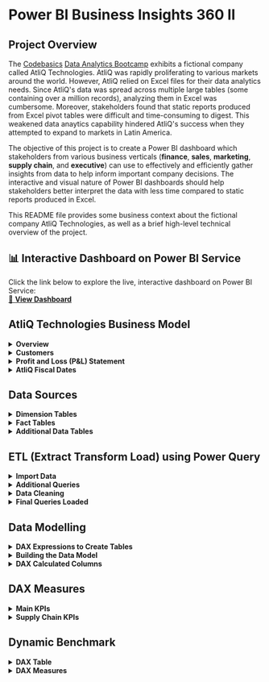 # Power BI Business Insights 360 II

## Project Overview
The [Codebasics](https://codebasics.io/) [Data Analytics Bootcamp](https://codebasics.io/bootcamps/data-analytics-bootcamp-with-practical-job-assistance) exhibits a fictional company called AtliQ Technologies. AtliQ was rapidly proliferating to various markets around the world. However, AtliQ relied on Excel files for their data analytics needs. Since AtliQ's data was spread across multiple large tables (some containing over a million records), analyzing them in Excel was cumbersome. Moreover, stakeholders found that static reports produced from Excel pivot tables were difficult and time-consuming to digest. This weakened data anaytics capability hindered AtliQ's success when they attempted to expand to markets in Latin America.

The objective of this project is to create a Power BI dashboard which stakeholders from various business verticals (**finance**, **sales**, **marketing**, **supply chain**, and **executive**) can use to effectively and efficiently gather insights from data to help inform important company decisions. The interactive and visual nature of Power BI dashboards should help stakeholders better interpret the data with less time compared to static reports produced in Excel.

This README file provides some business context about the fictional company AtliQ Technologies, as well as a brief high-level technical overview of the project.


## 📊 Interactive Dashboard on Power BI Service
Click the link below to explore the live, interactive dashboard on Power BI Service:<br>
[🔗 **View Dashboard**](https://app.powerbi.com/view?r=eyJrIjoiN2JkNjFkYWEtZGJjNi00MTAwLTg4NjEtOTAyMjFjZmM4ZGZlIiwidCI6ImM2ZTU0OWIzLTVmNDUtNDAzMi1hYWU5LWQ0MjQ0ZGM1YjJjNCJ9&pageName=c560809d0bd55033207c)
<br>



## AtliQ Technologies Business Model

<details>
  <summary><b>Overview</b></summary>

AtliQ manufactures computer hardware **products** (e.g., mouse, keyboard, printer, monitor) and then sells them to various **customers** which are stores such as Amazon and Best Buy. Hence, AtliQ's customers are in the form of <ins>store businesses</ins> (e.g., Amazon, Best Buy) and should not be confused with customers in the form of people (i.e., the people purchasing products from Amazon or Best Buy).

<br>
</details>

<details>
  <summary><b>Customers</b></summary>

AtliQ's customers are categorized into two different **platforms**:
1. Brick & Motar
   * stores that have physical location(s)
2. E-Commerce
   * stores which only sell products online
<br>

AtliQ's customers are categorized into three different **channels**:
1. Retailer
   * Stores not owned by AtliQ (e.g. Amazon, Best Buy)
3. Direct
   * Stores owned by AtliQ. These are AltiQ Exclusive and AtliQ E-Store.
5. Distributor
   * Some markets have laws/regulations which only allow AtliQ to sell products to a distributor type customer within that market. AtliQ sells products to the distributor; the distributor then sells the products to various stores within that market.

<br>
</details>

<details>
  <summary><b>Profit and Loss (P&L) Statement</b></summary>

This simplified P&L statement should give a better understanding of AtliQ's business model. In this example, the P&L values are derived from one sale transaction of one product being sold to one customer.
| P&L Line Item | Description | P&L Value Formula | P&L Value Calculation | Final P&L Value |
| :- | :- | :- | :- | -: |
| Gross Price |  The base price of a product | not applicable | `not applicable` | `$50.00` |
| Pre-Invoice Deduction | For every fiscal year, the sales team determines a<br>pre-invoice deduction percentage for each<br><ins>specific customer</ins>. The pre-invoice deduction<br>percentage is based on AtliQ's relationship and<br>experience with the customer. The pre-invoice<br>deduction is applied to the gross price of the<br>product before it is billed to the customer. In this<br>example, the customer receives a pre-invoice<br>deduction of 10% of gross price. | (Gross Price $) *<br> (Pre&nbsp;Invoice&nbsp;Deduction&nbsp;%) | `$50.00` *<br>`0.10` | `$5.00` |
| Net Invoice Sales | The amount of money that is billed to the<br>customer to obtain the product, after<br>pre-invoice deductions are subtracted<br>from gross price. | (Gross Price $) -<br>(Pre&nbsp;Invoice Deduction $) | `$50.00` -<br>`$5.00` | `$45.00` |
| Post-Invoice Deudctions | For&nbsp;each&nbsp;calendar&nbsp;month,&nbsp;the&nbsp;sales&nbsp;team<br>determines&nbsp;a&nbsp;post-invoice&nbsp;deduction&nbsp;percentage<br>based&nbsp;on&nbsp;a&nbsp;<ins>specific&nbsp;customer&nbsp;and&nbsp;product</ins>.&nbsp;For<br>example,&nbsp;if&nbsp;AtliQ&nbsp;sells&nbsp;a&nbsp;product&nbsp;to&nbsp;a&nbsp;customer<br>and&nbsp;that&nbsp;customer&nbsp;agrees&nbsp;to&nbsp;display&nbsp;the&nbsp;product&nbsp;at<br>a&nbsp;prime&nbsp;location&nbsp;within&nbsp;the&nbsp;store&nbsp;during&nbsp;a<br>specific&nbsp;calendar&nbsp;month,&nbsp;AtliQ&nbsp;may&nbsp;pay&nbsp;that<br>customer&nbsp;a&nbsp;post-invoice&nbsp;deduction.&nbsp;AtliQ&nbsp;pays&nbsp;a<br>post-invoice&nbsp;deduction&nbsp;amount&nbsp;as&nbsp;a&nbsp;rebate&nbsp;to&nbsp;the<br>customer&nbsp;after&nbsp;net&nbsp;invoice&nbsp;sales.&nbsp;In&nbsp;this&nbsp;example,<br>the&nbsp;customer&nbsp;receives&nbsp;a&nbsp;post-invoice&nbsp;deduction&nbsp;of<br>20%&nbsp;of&nbsp;net&nbsp;invoice&nbsp;sales. | (Net Invoice Sales $) *<br>(Post-Invoice Deduction %) | `$45.00` *<br>`0.20` | `$9.00` |
| Net Sales | Revenue | (Net Invoice Sales $) -<br>(Post-Invoice Deudctions $) | `$45.00` -<br>`$9.00` | `$36.00` |
| Cost of Goods Sold (COGS) | Expenses AtliQ incurs such as manufacturing<br>products, shipping products, and storing products<br>in warehouses. | (Manufacturing Cost $) +<br>(Freight Cost $) +<br>(Other COGS $) | `$9.00` +<br>`$4.00` +<br>`$3.00` | `$16.00` |
| Gross Margin | AtliQ's Profit after deducing COGS from Net Sales. | (Net Sales $) -<br>(COGS $) | `$36.00` -<br>`$16.00` | `$20.00` |
| Operational Expenses | Expenses AtliQ incurs from activities such as<br>advertising and promotions of products<br>performed by the marketing team. | (Ads & Promotions $) +<br>(Other&nbsp;Operational&nbsp;Expense&nbsp;$) | `$10.00` +<br>`$5.00` | `$15.00` |
| Net Profit | AtliQ's Profit after deducting operational expenses<br>from gross margin. | (Gross Margin $) -<br>(Operational Expenses $) | `$20.00` -<br>`$15.00` | `$5.00` |

<br>
</details>


<details>
  <summary><b>AtliQ Fiscal Dates</b></summary>

AtliQ's fiscal year begins in September and ends in August the following year. The example below shows AtliQ's fiscal dates for fiscal year 2021 compared to calendar dates.
| 	Calendar Month and Year	 | 	AtliQ Fiscal Year	 | 	AtliQ Fiscal Month Number | 	AtliQ Fiscal Quarter	 |
| 	-:	 | 	-:	 | 	-:	 | 	-:	 |
| 	September 2020	 | 	2021	 | 	1	 | 	Q1	 |
| 	October 2020	 | 	2021	 | 	2	 | 	Q1	 |
| 	November 2020	 | 	2021	 | 	3	 | 	Q1	 |
| 	December 2020	 | 	2021	 | 	4	 | 	Q2	 |
| 	January 2021	 | 	2021	 | 	5	 | 	Q2	 |
| 	February 2021	 | 	2021	 | 	6	 | 	Q2	 |
| 	March 2021	 | 	2021	 | 	7	 | 	Q3	 |
| 	April 2021	 | 	2021	 | 	8	 | 	Q3	 |
| 	May 2021	 | 	2021	 | 	9	 | 	Q3	 |
| 	June 2021	 | 	2021	 | 	10	 | 	Q4	 |
| 	July 2021	 | 	2021	 | 	11	 | 	Q4	 |
| 	August 2021	 | 	2021	 | 	12	 | 	Q4	 |

<br>
</details>




## Data Sources

<details>
  <summary><b>Dimension Tables</b></summary>

AtliQ's data engineers prepared various dimension tables and stored them in a MySQL database schema. Sample records from each dimension table are provided below.

<br>

**dim_market**
| market | sub_zone | region |
| :- | :- | :- |
| Japan | ROA | APAC |
| Sweden | NE | EU |
| Brazil | LATAM | LATAM |

Notes:
* `market` is a primary key field.

<br>

**dim_customer**
| customer_code | customer         | market       | platform        | channel    |
|:--------------|:-----------------|:-------------|:-----------------|:-----------|
| 90022082      | Amazon           | USA          | E-Commerce       | Retailer   |
| 90023030      | Amazon           | Canada       | E-Commerce       | Retailer   |
| 90004068      | Amazon           | Japan        | E-Commerce       | Retailer   |
| 90006156      | Amazon           | Philiphines  | E-Commerce       | Retailer   |
| 90007197      | Amazon           | South Korea  | E-Commerce       | Retailer   |
| 70022085      | Atliq e Store    | USA          | E-Commerce       | Direct     |
| 70023032      | Atliq e Store    | Canada       | E-Commerce       | Direct     |
| 70004070      | Atliq e Store    | Japan        | E-Commerce       | Direct     |
| 70006158      | Atliq e Store    | Philiphines  | E-Commerce       | Direct     |
| 70007199      | Atliq e Store    | South Korea  | E-Commerce       | Direct     |
| 70022084      | AltiQ Exclusive  | USA          | Brick & Mortar   | Direct     |
| 70023031      | AltiQ Exclusive  | Canada       | Brick & Mortar   | Direct     |
| 70004069      | AltiQ Exclusive  | Japan        | Brick & Mortar   | Direct     |
| 70006157      | AltiQ Exclusive  | Philiphines  | Brick & Mortar   | Direct     |
| 70007198      | AltiQ Exclusive  | South Korea  | Brick & Mortar   | Direct     |
| 90022078      | Costco           | USA          | Brick & Mortar   | Retailer   |
| 90023027      | Costco           | Canada       | Brick & Mortar   | Retailer   |
| 90022080      | Staples          | USA          | Brick & Mortar   | Retailer   |
| 90023029      | Staples          | Canada       | Brick & Mortar   | Retailer   |
| 80001019      | Neptune          | China        | Brick & Mortar   | Distributor|
| 80006154      | Synthetic        | Philiphines  | Brick & Mortar   | Distributor|

Notes:
* `customer_code` is a primary key field. 

<br>

**dim_product**
| product_code  | division | segment     | category                     | product           | variant        |
|:--------------|:---------|:------------|:-----------------------------|:------------------|:---------------|
| A0721150401   | P & A    | Peripherals | Graphic Card                 | AQ GT 21          | Standard       |
| A0721150402   | P & A    | Peripherals | Graphic Card                 | AQ GT 21          | Plus 1         |
| A0721150403   | P & A    | Peripherals | Graphic Card                 | AQ GT 21          | Plus 2         |
| A0721150404   | P & A    | Peripherals | Graphic Card                 | AQ GT 21          | Premium        |
| A3119150301   | P & A    | Accessories | Keyboard                     | AQ Gamers         | Standard 1     |
| A3119150302   | P & A    | Accessories | Keyboard                     | AQ Gamers         | Standard 2     |
| A3119150303   | P & A    | Accessories | Keyboard                     | AQ Gamers         | Plus 1         |
| A3120150304   | P & A    | Accessories | Keyboard                     | AQ Gamers         | Plus 2         |
| A3120150305   | P & A    | Accessories | Keyboard                     | AQ Gamers         | Premium 1      |
| A3120150306   | P & A    | Accessories | Keyboard                     | AQ Gamers         | Premium 2      |
| A4118110101   | PC       | Notebook    | Personal Laptop              | AQ Aspiron        | Standard Grey  |
| A4118110102   | PC       | Notebook    | Personal Laptop              | AQ Aspiron        | Standard Blue  |
| A4118110103   | PC       | Notebook    | Personal Laptop              | AQ Aspiron        | Standard Red   |
| A4118110104   | PC       | Notebook    | Personal Laptop              | AQ Aspiron        | Plus Grey      |
| A4118110105   | PC       | Notebook    | Personal Laptop              | AQ Aspiron        | Plus Blue      |
| A4118110106   | PC       | Notebook    | Personal Laptop              | AQ Aspiron        | Plus Red       |
| A4118110107   | PC       | Notebook    | Personal Laptop              | AQ Aspiron        | Premium Black  |
| A6419160301   | N & S    | Storage     | External Solid State Drives  | AQ Clx1           | Standard       |
| A6419160302   | N & S    | Storage     | External Solid State Drives  | AQ Clx1           | Plus           |
| A6419160303   | N & S    | Storage     | External Solid State Drives  | AQ Clx1           | Premium        |
| A7118160101   | N & S    | Networking  | Wi fi extender               | AQ Wi Power Dx1   | Standard       |
| A7119160102   | N & S    | Networking  | Wi fi extender               | AQ Wi Power Dx1   | Plus           |
| A7119160103   | N & S    | Networking  | Wi fi extender               | AQ Wi Power Dx1   | Premium        |

Notes:
* `product_code` is a primary key field.

<br>

</details>


<details>
  <summary><b>Fact Tables</b></summary>

AtliQ's data engineers prepared various fact tables and stored them in a MySQL database schema. Sample records from each fact table are provided below.

<br>

**fact_forecast_monthly**
| date       | product_code  | division | category                   | product     | customer_code | customer_name         | market    | platform      | channel  | forecast_quantity |
|-----------:|:--------------|:---------|:---------------------------|:------------|:--------------|:----------------------|:----------|:--------------|:---------|------------------:|
| 2019-09-01 | A6218160101   | N & S    | External Solid State Drives | AQ Digit SSD| 70008169      | AltiQ Exclusive       | Australia | Brick & Mortar| Direct   | 318               |
| 2019-09-01 | A6218160101   | N & S    | External Solid State Drives | AQ Digit SSD| 90008165      | Forward Stores        | Australia | Brick & Mortar| Retailer | 69                |
| 2019-09-01 | A6218160101   | N & S    | External Solid State Drives | AQ Digit SSD| 90008166      | Sound                 | Australia | Brick & Mortar| Retailer | 269               |
| 2019-09-01 | A6218160101   | N & S    | External Solid State Drives | AQ Digit SSD| 90008167      | Electricalsocity      | Australia | Brick & Mortar| Retailer | 215               |
| 2019-09-01 | A6218160101   | N & S    | External Solid State Drives | AQ Digit SSD| 70008170      | Atliq e Store         | Australia | E-Commerce    | Direct   | 504               |
| 2019-09-01 | A6218160101   | N & S    | External Solid State Drives | AQ Digit SSD| 90020097      | Atlas Stores          | Austria   | Brick & Mortar| Retailer | 7                 |
| 2019-09-01 | A6218160101   | N & S    | External Solid State Drives | AQ Digit SSD| 90020098      | Electricalsquipo Stores| Austria   | Brick & Mortar| Retailer | 2                 |
| 2019-09-01 | A6218160101   | N & S    | External Solid State Drives | AQ Digit SSD| 90020099      | Integration Stores    | Austria   | Brick & Mortar| Retailer | 2                 |
| 2019-09-01 | A6218160101   | N & S    | External Solid State Drives | AQ Digit SSD| 90020101      | Euronics              | Austria   | Brick & Mortar| Retailer | 3                 |
| 2019-09-01 | A6218160101   | N & S    | External Solid State Drives | AQ Digit SSD| 90020102      | Fnac-Darty            | Austria   | Brick & Mortar| Retailer | 7                 |

Notes:
* This table contains data on the forecasted quantity of sold products for specific customers, on a monthly level
* The data engineer provided this table in **denormalized** format
* The columns `date`, `product_code`, and `customer_code` make up a **composite primary key**
* Data for monthly forecast of quantity of products sold is available from the beginning of fiscal year 2018 to the end of fiscal year 2022 (September 2017 - August 2022)

<br>

**fact_sales_monthly**
| date       | product_code  | division | category                   | product     | customer_code | customer_name         | market    | platform      | channel  | sold_quantity |
|-----------:|:--------------|:---------|:---------------------------|:------------|:--------------|:----------------------|:----------|:--------------|:---------|--------------:|
| 2019-09-01 | A6218160101   | N & S    | External Solid State Drives | AQ Digit SSD| 70008169      | AltiQ Exclusive       | Australia | Brick & Mortar| Direct   | 158           |
| 2019-09-01 | A6218160101   | N & S    | External Solid State Drives | AQ Digit SSD| 90008165      | Forward Stores        | Australia | Brick & Mortar| Retailer | 348           |
| 2019-09-01 | A6218160101   | N & S    | External Solid State Drives | AQ Digit SSD| 90008166      | Sound                 | Australia | Brick & Mortar| Retailer | 243           |
| 2019-09-01 | A6218160101   | N & S    | External Solid State Drives | AQ Digit SSD| 90008167      | Electricalsocity      | Australia | Brick & Mortar| Retailer | 261           |
| 2019-09-01 | A6218160101   | N & S    | External Solid State Drives | AQ Digit SSD| 70008170      | Atliq e Store         | Australia | E-Commerce    | Direct   | 138           |
| 2019-09-01 | A6218160101   | N & S    | External Solid State Drives | AQ Digit SSD| 90020097      | Atlas Stores          | Austria   | Brick & Mortar| Retailer | 2             |
| 2019-09-01 | A6218160101   | N & S    | External Solid State Drives | AQ Digit SSD| 90020098      | Electricalsquipo Stores| Austria   | Brick & Mortar| Retailer | 6             |
| 2019-09-01 | A6218160101   | N & S    | External Solid State Drives | AQ Digit SSD| 90020099      | Integration Stores    | Austria   | Brick & Mortar| Retailer | 4             |
| 2019-09-01 | A6218160101   | N & S    | External Solid State Drives | AQ Digit SSD| 90020101      | Euronics              | Austria   | Brick & Mortar| Retailer | 3             |
| 2019-09-01 | A6218160101   | N & S    | External Solid State Drives | AQ Digit SSD| 90020102      | Fnac-Darty            | Austria   | Brick & Mortar| Retailer | 6             |

Notes:
* This table contains data on the actual sold quantity of products for specific customers, on a monthly level
* The data engineer provided this table in **denormalized** format
* The columns `date`, `product_code`, and `customer_code` make up a **composite primary key**
* Data for monthly quantity of products actually sold is available from the beginning of fiscal year 2018 (September 2017) to December 2021

<br>

**freight_cost**
| 	market	 | 	fiscal_year	 | 	freight_pct	 | 	other_cost_pct	 |
| 	:-	 | 	-:	 | 	-:	 | 	-:	 |
| 	Australia	 | 	2018	 | 	0.0188	 | 	0.005	 |
| 	Australia	 | 	2019	 | 	0.0304	 | 	0.0048	 |
| 	Australia	 | 	2020	 | 	0.0254	 | 	0.0043	 |
| 	Australia	 | 	2021	 | 	0.0254	 | 	0.0043	 |
| 	Australia	 | 	2022	 | 	0.0254	 | 	0.0043	 |
| 	Bangladesh	 | 	2018	 | 	0.0219	 | 	0.0058	 |
| 	Bangladesh	 | 	2019	 | 	0.0249	 | 	0.0053	 |
| 	Bangladesh	 | 	2020	 | 	0.0258	 | 	0.0035	 |
| 	Bangladesh	 | 	2021	 | 	0.0258	 | 	0.0035	 |
| 	Bangladesh	 | 	2022	 | 	0.0258	 | 	0.0035	 |

Notes:
* Freight cost is one component of COGS. This table contains data at a fiscal year level on freight cost (as a percentage of net sales) for each specific market.
* The columns `market` and `fiscal_year` make up a **composite primary key**

<br>

**gross_price**
| product_code  | fiscal_year | gross_price |
|:--------------|------------:|------------:|
| A0118150103   | 2018        | 19.363      |
| A0118150103   | 2019        | 19.3442     |
| A0118150103   | 2020        | 22.1317     |
| A0118150103   | 2021        | 21.7795     |
| A0118150103   | 2022        | 23.992      |
| A0118150104   | 2018        | 19.5743     |
| A0118150104   | 2019        | 18.5072     |
| A0118150104   | 2020        | 20.7734     |
| A0118150104   | 2021        | 22.9729     |
| A0118150104   | 2022        | 23.6298     |

Notes:
* Gross price is the base price of a product. This table contains data on the gross price of each specific product on a fiscal year level. 
* The columns `product_code` and `fiscal_year` make up a **composite primary key**

<br>

**manufacturing_cost**
| product_code  | cost_year | manufacturing_cost |
|:--------------|----------:|-------------------:|
| A0118150103   | 2018      | 5.9469             |
| A0118150103   | 2019      | 5.5306             |
| A0118150103   | 2020      | 6.3264             |
| A0118150103   | 2021      | 6.59               |
| A0118150103   | 2022      | 7.1831             |
| A0118150104   | 2018      | 5.8958             |
| A0118150104   | 2019      | 5.4242             |
| A0118150104   | 2020      | 6.4789             |
| A0118150104   | 2021      | 6.8199             |
| A0118150104   | 2022      | 7.3655             |

Notes:
* Manufacturing cost is one component of COGS. This table contains data at a fiscal year level on manufacturing cost ($) for one unit quantity of each specific product.
* The columns `product_code` and `cost_year` make up a **composite primary key**.

<br>

**post_invoice_deductions**
| customer_code | product_code   | date       | discounts_pct | other_deductions_pct |
|:--------------|:---------------|-----------:|--------------:|---------------------:|
| 70002017      | A0118150103    | 2021-09-01 | 0.284819951   | 0.070015705          |
| 70002017      | A0118150103    | 2021-10-01 | 0.221476421   | 0.097933181          |
| 70002017      | A0118150104    | 2021-09-01 | 0.243071646   | 0.071690918          |
| 70002017      | A0118150104    | 2021-10-01 | 0.280381778   | 0.099631078          |
| 70002017      | A0219150201    | 2021-09-01 | 0.256135122   | 0.066692363          |
| 70002017      | A0219150201    | 2021-10-01 | 0.268149981   | 0.077287177          |

Notes:
* This table contains data on post-invoice deductions (as a percentage of net invoice sales) of a product for a specific customer, on a monthly level.
* The columns `customer_code`, `product_code` and `date` make up a **composite primary key**.

<br>

**pre_invoice_deductions**
| customer_code | fiscal_year | pre_invoice_discount_pct |
|:--------------|------------:|--------------------------:|
| 70002017      | 2018        | 0.0824421975              |
| 70002017      | 2019        | 0.0776586135              |
| 70002017      | 2020        | 0.0734578107              |
| 70002017      | 2021        | 0.0702694757              |
| 70002017      | 2022        | 0.1056778298              |
| 70002018      | 2018        | 0.2955677085              |
| 70002018      | 2019        | 0.2576548034              |
| 70002018      | 2020        | 0.2254809791              |
| 70002018      | 2021        | 0.2061071236              |
| 70002018      | 2022        | 0.2930927104              |

Notes:
* This table contains data on pre-invoice deductions (as a percentage of gross price) for each specific customer, on a fiscal year level.
* The columns `customer_code`, and `fiscal_year` make up a **composite primary key**.

<br>

</details>


<details>
  <summary><b>Additional Data Tables</b></summary>

Additional data tables were provided in stakeholder meetings. Sample records from each table are provided below.

<br>

**operational_expenses**
| 	market	 | 	fiscal_year	 | 	ads_promotions_pct	 | 	other_operational_expense_pct	 |
| 	:-	 | 	-:	 | 	-:	 | 	-:	 |
| 	Brazil	 | 	2018	 | 	0.11178	 | 	0.17172	 |
| 	Brazil	 | 	2019	 | 	0.156975	 | 	0.21147	 |
| 	Brazil	 | 	2020	 | 	0.14214	 | 	0.185606	 |
| 	Brazil	 | 	2021	 | 	0.1451875	 | 	0.203414	 |
| 	Brazil	 | 	2022	 | 	0.18952	 | 	0.196524	 |
| 	Canada	 | 	2018	 | 	0.141264	 | 	0.363528	 |
| 	Canada	 | 	2019	 | 	0.125895	 | 	0.27489	 |
| 	Canada	 | 	2020	 | 	0.101043	 | 	0.231132	 |
| 	Canada	 | 	2021	 | 	0.143117	 | 	0.283305	 |
| 	Canada	 | 	2022	 | 	0.314356	 | 	0.365959	 |

Notes:
* Provided in .csv format
* This table contains data on operational expenses (as a percentage of net sales) for each specific market, on a fiscal year level.
* The columns `market`, and `fiscal_year` make up a **composite primary key**.

<br>

**targets**
| 	market	 | 	month	 | 	ns_target	 | 	gm_target	 | 	np_target	 |
| 	:-	 | 	-:	 | 	-:	 | 	-:	 | 	-:	 |
| 	France	 | 	9/1/2021	 | 	$10,198,819.89	 | 	$3,346,388.95	 | 	-$725,768.42	 |
| 	France	 | 	10/1/2021	 | 	$15,549,771.95	 | 	$4,403,518.54	 | 	-$1,422,866.33	 |
| 	France	 | 	11/1/2021	 | 	$15,904,636.14	 | 	$6,218,833.51	 | 	-$916,393.33	 |
| 	France	 | 	12/1/2021	 | 	$17,697,536.05	 | 	$4,805,448.09	 | 	-$1,607,007.06	 |
| 	Indonesia	 | 	9/1/2021	 | 	$8,064,974.87	 | 	$2,796,600.63	 | 	-$1,089,126.47	 |
| 	Indonesia	 | 	10/1/2021	 | 	$10,900,556.90	 | 	$3,853,546.03	 | 	-$1,278,820.63	 |
| 	Indonesia	 | 	11/1/2021	 | 	$11,918,830.63	 | 	$4,232,776.48	 | 	-$1,673,999.76	 |
| 	Indonesia	 | 	12/1/2021	 | 	$12,657,658.69	 | 	$4,186,339.00	 | 	-$2,248,949.51	 |

Notes:
* Provided in .xlsx format
* Target data is only available for fiscal year 2022 and only available for the KPIs: net sales, gross margin, and net profit
* Target data is available for each specific market on a monthly level
* The columns `market`, and `month` make up a **composite primary key**.

<br>

**marketshare**
| 	sub_zone	 | 	category	 | 	fy_desc	 | 	total_market_sales_$	 | 	atliq_sales_$	 | 	dale_sales_$	 | 	innovo_sales_$	 | 	pacer_sales_$	 | 	bp_sales_$	 | 	others_sales_$	 |
| 	:-	 | 	:-	 | 	-:	 | 	-:	 | 	-:	 | 	-:	 | 	-:	 | 	-:	 | 	-:	 | 	-:	 |
| 	LATAM	 | 	Business&nbsp;Laptop	 | 	2019	 | 	1084.4776	 | 	0.286	 | 	255.9367136	 | 	117.7308883	 | 	82.41162178	 | 	57.68813525	 | 	570.4242411	 |
| 	LATAM	 | 	Business Laptop	 | 	2020	 | 	1523.0215	 | 	1.04346	 | 	319.834515	 | 	102.3470448	 | 	84.94804718	 | 	54.24393374	 | 	960.6044993	 |
| 	LATAM	 | 	Business Laptop	 | 	2021	 | 	1813.3458	 | 	1.34904	 | 	377.1759264	 | 	128.239815	 | 	93.61506493	 | 	55.14312044	 | 	1157.822833	 |
| 	LATAM	 | 	Business Laptop	 | 	2022	 | 	2782.7793	 | 	10.44978	 | 	550.9903014	 | 	333.3491323	 | 	136.6731443	 | 	350.016589	 | 	1401.300353	 |
| 	LATAM	 | 	Gaming Laptop	 | 	2019	 | 	1178.78	 | 	0.05588	 | 	278.19208	 | 	111.276832	 | 	50.0745744	 | 	57.86395264	 | 	681.316681	 |
| 	LATAM	 | 	Gaming Laptop	 | 	2020	 | 	1799.9345	 | 	0.15862	 | 	435.584149	 | 	150.2765314	 | 	132.2433476	 | 	94.67421479	 | 	986.9976372	 |
| 	LATAM	 | 	Gaming Laptop	 | 	2021	 | 	2417.7944	 | 	0.83688	 | 	469.0521136	 | 	197.0018877	 | 	133.9612836	 | 	161.5415479	 | 	1455.400687	 |
| 	LATAM	 | 	Gaming Laptop	 | 	2022	 | 	3091.977	 | 	8.40752	 | 	927.5931	 | 	389.589102	 | 	179.2109869	 | 	331.1507367	 | 	1256.025554	 |

Notes:
* Provided in .xlsx format
* This table contains data on the marketshare of various personal computer (PC) manufacturers (atliq, dale, innovo, pacer, bp). This marketshare data is available for each specific market subzone, PC product category, and fiscal year.
* The columns `sub_zone`, `category`, and `fy_desc` act as a **composite primary key**

<br>

</details>











## ETL (Extract Transform Load) using Power Query

<details>
  <summary><b>Import Data</b></summary>

The data tables from MySQL, .csv, and .xlsx were imported into **Power Query**:</br>
![image alt](https://raw.githubusercontent.com/mike-li8/Power-BI-Business-Insights-360-II/refs/heads/main/Screenshots/PowerQuery%20Initial%20Import.PNG)
</details>


<details>
  <summary><b>Additional Queries</b></summary>

<br>

**Add step to query: `fact_forecast_monthly`**

This step removes unnecessary redundant columns from `fact_forecast_monthly`
```
= Table.SelectColumns(fact_forecast_monthly, {"date", "product_code", "customer_code", "forecast_quantity"})
```
Sample records from query result:</br>
![image alt](https://raw.githubusercontent.com/mike-li8/Power-BI-Business-Insights-360-II/refs/heads/main/Screenshots/Forecast_Monthly%20remove%20redundant%20columns.PNG)

<br>

**Add step to query: `fact_sales_monthly`**

This step removes unnecessary redundant columns from `fact_sales_monthly`
```
= Table.SelectColumns(fact_sales_monthly,{"date", "product_code", "customer_code", "sold_quantity"})
```
Sample records from query result:</br>
![image alt](https://raw.githubusercontent.com/mike-li8/Power-BI-Business-Insights-360-II/refs/heads/main/Screenshots/Sales_Monthly%20remove%20redundant%20columns.PNG)

<br>

**Create new query: `Last_Sales_Month`**

This query generates a single date value representing the most recent month sales data is available in `fact_sales_monthly`
```
let
    LastSalesMonth = List.Max(fact_sales_monthly[date])
in
    LastSalesMonth
```
Query result:</br>
![image alt](https://raw.githubusercontent.com/mike-li8/Power-BI-Business-Insights-360-II/refs/heads/main/Screenshots/last%20sales%20month%20query%20result.PNG)

<br>

**Create new query: `Refresh Date`**

This query generates a single date value representing the most recent date the refresh button was pressed for this dashboard:
```
= DateTime.Date(DateTime.LocalNow())
```

<br>

**Create new query: `Combine Sales and Forecast`**

`Combine Sales and Forecast` needs to have:
1. Actual sales data from `fact_sales_monthly` for the time period up to and including the most recent month with sales data
2. Forecasted sales data from `fact_forecast_monthly` for the time period after the most recent month with sales data

`Combine Sales and Forecast` needs to combine the `fact_sales_monthly` query with the `fact_forecast_monthly` query based on the diagram below (similar to SQL Union):
![image alt](https://raw.githubusercontent.com/mike-li8/Power-BI-Business-Insights-360-II/refs/heads/main/Screenshots/Combined%20Sales%20and%20Forecast%20Diagram.PNG)

```
let
    // Filter the forecast table to only include records after the most recent month sales data was available
    #"FilterForecastTable" = Table.SelectRows(fact_forecast_monthly, each [date] > Last_Sales_Month),

    // Rename sold_quanity column in sales table to Qty
    #"Rename sold_quantity to Qty" = Table.RenameColumns(fact_sales_monthly, {{"sold_quantity", "Qty"}}),

    // Rename forecast_quantity column in forecast table to Qty
    #"Rename forecast_quantity to Qty" = Table.RenameColumns(fact_forecast_monthly, {{"forecast_quantity", "Qty"}}),

    // Union of Sales and Forecast tables
    UnionSalesForecast = Table.Combine({#"Rename sold_quantity to Qty", #"Rename forecast_quantity to Qty"})
in
    UnionSalesForecast
```
Sample records from query result:<br>
![image alt](https://raw.githubusercontent.com/mike-li8/Power-BI-Business-Insights-360-II/refs/heads/main/Screenshots/Combined%20Sales%20and%20Forecast.PNG)

<br>

**Create new query: `Fact_Actuals_Estimates`**

This query performs the following steps:
* Left join `Combine Sales and Forecast` with `gross_price`
* Left join `Combine Sales and Forecast` with `pre_invoice_deductions`
* Add calculated column for gross sales
* Add calculated column for net invoice sales
* Remove unnecessary columns, set appropriate datatype for columns

```
let
    // Add fiscal year column to act as a key field matching records for a left join
    #"Add fiscal year column" = Table.AddColumn(#"Combine Sales and Forecast", "fiscal_year", each Date.Year(Date.AddMonths([date],4))),
    #"Changed fiscal_year column datatype" = Table.TransformColumnTypes(#"Add fiscal year column",{{"fiscal_year", type text}}),

    // Left join with gross_price table
    #"Left Join with gross_price" = Table.NestedJoin(#"Changed fiscal_year column datatype", {"product_code", "fiscal_year"}, gross_price, {"product_code", "fiscal_year"}, "gross_price", JoinKind.LeftOuter),
    #"Expanded gross_price" = Table.ExpandTableColumn(#"Left Join with gross_price", "gross_price", {"gross_price"}, {"gross_price"}),

    // Calculated column for gross_sales_amount
    #"Calculated Column for gross_sales_amount" = Table.AddColumn(#"Expanded gross_price", "gross_sales_amount", each [Qty] * [gross_price]),

    // Left join with pre_invoice_deductions table
    #"Left Join with pre_invoice_deductions" = Table.NestedJoin(#"Calculated Column for gross_sales_amount", {"customer_code", "fiscal_year"}, pre_invoice_deductions, {"customer_code", "fiscal_year"}, "pre_invoice_deductions", JoinKind.LeftOuter),
    #"Expanded pre_invoice_deductions" = Table.ExpandTableColumn(#"Left Join with pre_invoice_deductions", "pre_invoice_deductions", {"pre_invoice_discount_pct"}, {"pre_invoice_discount_pct"}),

    // Calculated column for net_invoice_sales_amount
    #"Calculated column for net_invoice_sales_amount" = Table.AddColumn(#"Expanded pre_invoice_deductions", "net_invoice_sales_amount", each [gross_sales_amount] - [gross_sales_amount] * [pre_invoice_discount_pct]),

    // Remove unnecessary columns used to help with the join
    #"Removed unnecessary redundant columns" = Table.RemoveColumns(#"Calculated column for net_invoice_sales_amount",{"fiscal_year", "gross_price", "pre_invoice_discount_pct"}),

    // Set datatypes for columns
    #"Set columns to appropriate datatypes" = Table.TransformColumnTypes(#"Removed unnecessary redundant columns",{{"gross_sales_amount", Currency.Type}, {"net_invoice_sales_amount", Currency.Type}})
in
    #"Set columns to appropriate datatypes"
```
Sample records from query result:</br>
![image alt](https://raw.githubusercontent.com/mike-li8/Power-BI-Business-Insights-360-II/refs/heads/main/Screenshots/Fact_Actuals_Estimates.PNG)

<br>

**Create new query: `dim_date`**
This query creates a date dimension table with three columns:
* `date` representing each calendar date. This is a primary key field.
* `month` representing each calendar month (the first day of each calendar month)
* `fiscal_year` representing AtliQ's fiscal year for each respective calendar date
```
let
    // Find minimum date from forecast table
    MinForecastDate = List.Min(fact_forecast_monthly[date]),
    // Find minimum date from sales table
    MinSalesDate = List.Min(fact_sales_monthly[date]),
    // Find the lower of MinForecastDate and MinSalesDate. This is the lowest date in dim_date table.
    StartDate = List.Min({MinForecastDate, MinSalesDate}),

    // Find maximum date from forecast table
    MaxForecastDate = List.Max(fact_forecast_monthly[date]),
    // Find maximum date from sales table
    MaxSalesDate = List.Max(fact_sales_monthly[date]),
    // Find the higher of MaxForecastDate and MaxSalesDate. This is the highest date in dim_date table.
    EndDate = List.Max({MaxForecastDate, MaxSalesDate}),

    // Create a list of dates from StartDate to EndDate and sort ascending
    DateList = List.Dates(StartDate, Duration.Days(EndDate - StartDate) + 1, #duration(1, 0, 0, 0)),
    DateList_SortASC = List.Sort(DateList,Order.Ascending),

    // Convert list of dates to table and assign appropriate datatype to date column
    DateTable = Table.FromList(DateList_SortASC, Splitter.SplitByNothing(), {"date"}),
    #"Changed data type of date column" = Table.TransformColumnTypes(DateTable,{{"date", type date}}),

    // Since data in forecast and sales tables are aggregated on a monthly level,
    // add a month column representing the first day of the month
    #"Add month column" = Table.AddColumn(#"Changed data type of date column", "month", each Date.StartOfMonth([date]), type date),

    // Add column for AtliQ's fiscal year by adding 4 months to the calendar month
    #"Add Fiscal Year column" = Table.AddColumn(#"Add month column", "fiscal_year", each Text.From(Date.Year(Date.AddMonths([month], 4))), type text)

in
    #"Add Fiscal Year column"
```

Sample records from query result:<br>
![image alt](https://raw.githubusercontent.com/mike-li8/Power-BI-Business-Insights-360-II/refs/heads/main/Screenshots/dim_date%20query.PNG)

<br>

**Add steps to query: `Marketshare`**

Add two additional steps to the `marketshare` query:
1. Transform the table to make it more suitable for building data model and visuals later.
```
= Table.UnpivotOtherColumns(marketshare, {"sub_zone", "category", "fy_desc", "total_market_sales_$"}, "Manufacturer", "sales_$")
```
2. Remove the text "sales_$" after the "_" delimiter for each manufacturer name.
```
= Table.TransformColumns(marketshare, {{"Manufacturer", each Text.BeforeDelimiter(_, "_"), type text}})
```
Sample records from query result:<br>
![image alt](https://raw.githubusercontent.com/mike-li8/Power-BI-Business-Insights-360-II/refs/heads/main/Screenshots/marketshare%20query.PNG)

<br>

</details>



<details>
  <summary><b>Data Cleaning</b></summary>
Data cleaning is a vital step to reduce the likelihood of errors and biases when business stakeholders use the final dashboard to inform the decision-making process.
Various data cleaning tasks were formed using Power Query (this list is not exhaustive):
* Identifying duplicate values and rectifying them with an appropriate method
* Investigating outliers in quantitative fields with business stakeholders and removing them if appropriate.
* Text fields: fixing spelling mistakes, removing extra white space
* Ensuring primary key fields contain unique values
* Ensuring composite primary key fields contain unique combinations of values
* Connecting with business stakeholders to determine an appropriate interpretation of null/blank values and rectifying them with an appropriate method if needed.
</details>

<details>
  <summary><b>Final Queries Loaded</b></summary>
The image below shows the final queries loaded from Power Query to Power BI. To improve query load time, queries not required to build the Power BI dashboard have their load disabled (queries in *italic* in the image below have their load disabled). Queries with their load disabled are either intermediate query steps or queries containing data that are already included in queries with their load enabled.<br>
![image alt](https://raw.githubusercontent.com/mike-li8/Power-BI-Business-Insights-360-II/refs/heads/main/Screenshots/final%20queries%20loaded.PNG)

</details>



## Data Modelling

<details>

  <summary><b>DAX Expressions to Create Tables</b></summary>

To help build the data model, three new dimension tables were created using DAX.

### `fiscal_year` table
```
fiscal_year = ALLNOBLANKROW(dim_date[fiscal_year])
```
![image alt](https://raw.githubusercontent.com/mike-li8/Power-BI-Business-Insights-360-II/refs/heads/main/Screenshots/dax%20fiscal%20year%20table.PNG)

### `sub_zone` table
```
// Unique market sub zones
sub_zone = ALLNOBLANKROW(dim_market[sub_zone])
```
![image alt](https://raw.githubusercontent.com/mike-li8/Power-BI-Business-Insights-360-II/refs/heads/main/Screenshots/subzone%20dax%20table.PNG)

### `category` table
```
// Unique product categories
category = ALLNOBLANKROW(dim_product[category])
```
![image alt](https://raw.githubusercontent.com/mike-li8/Power-BI-Business-Insights-360-II/refs/heads/main/Screenshots/category%20dax%20table.PNG)

</details>



<details>
  <summary><b>Building the Data Model</b></summary>

The image below shows the completed data model (snowflake schema) in Power BI Model View:<br>
![image alt](https://raw.githubusercontent.com/mike-li8/Power-BI-Business-Insights-360-II/refs/heads/main/Screenshots/data%20model%20dax.PNG)
</details>





<details>
  <summary><b>DAX Calculated Columns</b></summary>

To facilitate dashboard building, DAX expressions were used to create new columns in the tables `dim_date`, `dim_products`, and `Fact_Actuals_Estimates`

### Calculated Columns in `dim_date`
```
fiscal_quarter = 
SWITCH(
    TRUE(),
    MONTH(dim_date[date]) IN {9,10,11},
    "Q1",
    MONTH(dim_date[date]) IN {12,1,2},
    "Q2",
    MONTH(dim_date[date]) IN {3,4,5},
    "Q3",
    MONTH(dim_date[date]) IN {6,7,8},
    "Q4"
)
```
```
ytd_ytg = 

VAR current_fiscal_month = MONTH(DATE(YEAR(dim_date[date]), MONTH(dim_date[date]) + 4, 1))

VAR most_recent_calendar_month_with_sales = [Most_Recent_Month_With_Sales_Data]

VAR most_recent_fiscal_month_with_sales =
MONTH(
    DATE(
        YEAR(most_recent_calendar_month_with_sales),
        MONTH(most_recent_calendar_month_with_sales) + 4,
        1
    )
)

RETURN
IF(
    current_fiscal_month <= most_recent_fiscal_month_with_sales,
    "YTD",
    "YTG"
)
```

### Calculated Column in `dim_product`
```
product_and_variant = dim_product[product] & " [" & dim_product[variant] & "]"
```

### Calculated Columns in `Fact_Actuals_Estimates`
```
post_invoice_deduction_amount =
// Retrieve post invoice deduction percent for each row
VAR res = CALCULATE(
    MAX(post_invoice_deductions[discounts_pct]),
    RELATEDTABLE(post_invoice_deductions))

// Calculate post invoice deduction amount for each row
RETURN res * Fact_Actuals_Estimates[net_invoice_sales_amount]
```

```
post_invoice_other_deduction_amount =
// Retrieve other post invoice deduction percent for each row
VAR res = CALCULATE(
    MAX(post_invoice_deductions[other_deductions_pct]), 
    RELATEDTABLE(post_invoice_deductions))

// Calculate other post invoice deduction amount for each row
RETURN res * Fact_Actuals_Estimates[net_invoice_sales_amount]
```

```
// Calculate net sales (revenue) for each row
net_sales_amount = Fact_Actuals_Estimates[net_invoice_sales_amount] - Fact_Actuals_Estimates[post_invoice_deduction_amount] - Fact_Actuals_Estimates[post_invoice_other_deduction_amount]
```

```
manufacturing_cost =
// Retrieve manufacturing cost for each row
var res = CALCULATE(
    MAX(manufacturing_cost[manufacturing_cost]),
    RELATEDTABLE(manufacturing_cost))

// Calculate manufacturing cost for each row
RETURN res * Fact_Actuals_Estimates[Qty]
```

```
freight_cost =
// Retrieve freight cost for each row
var res = CALCULATE(
    MAX(freight_cost[freight_pct]),
    RELATEDTABLE(freight_cost))

// Calculate freight cost for each row
RETURN res * Fact_Actuals_Estimates[net_sales_amount]
```

```
// Retrieve other costs for each row
other_cost = 
var res = CALCULATE(MAX(freight_cost[other_cost_pct]), 
RELATEDTABLE(freight_cost))

// Calculate other costs for each row
RETURN res * Fact_Actuals_Estimates[net_sales_amount]
```

```
// Retrieve ads and promotions costs for each row
ads_promotion = 
var res = CALCULATE(
    MAX('operational_expenses'[ads_promotions_pct]),
    RELATEDTABLE('operational_expenses'))

// Calculate ads and promotions costs for each row
RETURN res * Fact_Actuals_Estimates[net_sales_amount]
```

```
// Retrieve other operational expense costs for each row
other_operational_expense = 
var res = CALCULATE(
    MAX('operational_expenses'[other_operational_expense_pct]),
    RELATEDTABLE('operational_expenses'))

// Calculate other operational expense costs for each row
RETURN res * Fact_Actuals_Estimates[net_sales_amount]
```
</details>













## DAX Measures

<details>
  <summary><b>Main KPIs</b></summary>

Gross Sales
```
GS_$ = SUM(FactActualsEstimates[gross_sales_amount])
```

Net Invoice Sales
```
NIS_$ = SUM(FactActualsEstimates[net_invoice_sales_amount])
```

Pre Invoice Deductions
```
Pre_Invoice_Deduction_$ = [GS_$] - [NIS_$]
```

Post Invoice Deductions
```
Post_Invoice_Deduction_Main_$ = SUM(FactActualsEstimates[post_invoice_deduction_amount])
```
```
Post_Invoice_Deduction_Other_$ = SUM(FactActualsEstimates[post_invoice_other_deduction_amount])
```
```
Post_Invoice_Deduction_Total_$ = [Post_Invoice_Deduction_Main_$] + [Post_Invoice_Deduction_Other_$]
```

Net Sales
```
NS_$ = SUM(FactActualsEstimates[net_sales_amount])
```

Cost of Goods Sold (COGS)
```
Manufacturing_Cost_$ = SUM(FactActualsEstimates[manufacturing_cost])
```
```
Freight_Cost_$ = SUM(FactActualsEstimates[freight_cost])
```
```
Other_Cost_$ = SUM(FactActualsEstimates[other_cost])
```
```
Total_COGS_$ = [Manufacturing_Cost_$] + [Freight_Cost_$] + [Other_Cost_$]
```

Gross Margin
```
GM_$ = [NS_$] - [Total_COGS_$]
```
```
GM_% = DIVIDE([GM_$], [NS_$], 0)
```
```
GM / Unit = DIVIDE([GM_$], SUM(FactActualsEstimates[Qty]), 0)
```

Operational Expenses
```
Ads_&_Promotions_$ = SUM(FactActualsEstimates[ads_promotion])
```
```
Other_Operational_Expense_$ = SUM(FactActualsEstimates[other_operational_expense])
```
```
Total_Operational_Expense_$ = [Ads_&_Promotions_$] + [Other_Operational_Expense_$]
```

Net Profit
```
NP_$ = [GM_$] - [Total_Operational_Expense_$]
```
```
NP_% = DIVIDE([NP_$], [NS_$], 0)
```
```
NP / Unit = DIVIDE([NP_$], SUM(FactActualsEstimates[Qty]), 0)
```

Marketshare
```
AtliQ_PC_Marketshare_% = 

VAR atliq_sales = 
CALCULATE(
    SUM(marketshare[sales_$]),
    marketshare[Manufacturer] = "atliq"
)

VAR total_market_sales = 
CALCULATE(
    SUM(marketshare[total_market_sales_$]),
    marketshare[Manufacturer] = "atliq"
)

RETURN
DIVIDE(
    atliq_sales,
    total_market_sales,
    0
)
```
```
PC_Marketshare_% = 
DIVIDE(
    SUM(marketshare[sales_$]),
    SUM(marketshare[total_market_sales_$]),
    0
)
```

Revenue Contribution %
```
RC_% = 
DIVIDE(
    [NS_$],
    CALCULATE(
        [NS_$],
        ALL(dim_market),
        ALL(dim_customer),
        ALL(dim_product)
    ),
    0
)
```

</details>






<details>
  <summary><b>Supply Chain KPIs</b></summary>

At AtliQ Technologies, supply chain metrics must be calculated for **each product on a montly level**. The screenshot below gives an example of how supply chain metrics are calculated for **one specific product** for a given fiscal year.
![image alt](https://raw.githubusercontent.com/mike-li8/Power-BI-Business-Insights-360-II/refs/heads/main/Screenshots/SupplyChain%20Example.PNG)


Last Sales Month
```
Most_Recent_Month_With_Sales_Data = MAX(LastSalesMonth[LastSalesMonth])
```

Sold Quantity
```
Sold_Quantity = 
CALCULATE(
    SUM(FactActualsEstimates[Qty]),
    FILTER(
        FactActualsEstimates,
        FactActualsEstimates[date] <= [Most_Recent_Month_With_Sales_Data]
    )
)
```

Forecasted Quantity
```
Forecasted_Quantity = 
CALCULATE(
    SUM(fact_forecast_monthly[forecast_quantity]),
    FILTER(
        fact_forecast_monthly,
        fact_forecast_monthly[date] <= [Most_Recent_Month_With_Sales_Data]
    )
)
```

Net Error and Inventory Risk
```
Net_Error = 
IF(
    ISBLANK([Sold_Quantity]) || ISBLANK([Forecasted_Quantity]),
    BLANK(),
    [Forecasted_Quantity] - [Sold_Quantity]
)
```
```
Inventory_Risk = 
SWITCH(
    TRUE(),
    ISBLANK([Sold_Quantity]) || ISBLANK([Forecasted_Quantity]),
    BLANK(),
    [Net_Error] > 0,
    "🔼 EI",
    [Net_Error] = 0,
    "PI",
    [Net_Error] < 0,
    "🚫 OOS"
)
```

Absolute Error
```
ABS_Error = 

VAR result = 
SUMX(
    DISTINCT(dim_date[month]),
    SUMX(
        DISTINCT(dim_product[product_code]),
        ABS([Net_Error])
    )
)

RETURN
IF(
    ISBLANK([Sold_Quantity]) || ISBLANK([Forecasted_Quantity]),
    BLANK(),
    result
)
```
```
ABS_Error_% = 

VAR result = 
DIVIDE(
    [ABS_Error],
    [Forecasted_Quantity],
    0
)

RETURN
IF(
    ISBLANK([Sold_Quantity]) || ISBLANK([Forecasted_Quantity]),
    BLANK(),
    result
)
```

Forecast Accuracy %
```
Forecast_Accuracy_% = 
IF(
    ISBLANK([ABS_Error_%]),
    BLANK(),
    1 - [ABS_Error_%]
)
```

</details>

## Dynamic Benchmark
<details>
  <summary><b>DAX Table</b></summary>

This dashboard enables users to compare certain KPIs against two types of benchmarks. A toggle switch allows users to switch between the following benchmark options:
1.	Year-over-Year (YoY) – Compares KPI values for the current time period to the same time period in the previous year.
2.	Target – Compares current KPI values to predefined business targets set by stakeholders.


To create this toggle switch (using slicer visual):<br>
![image alt](https://raw.githubusercontent.com/mike-li8/Power-BI-Business-Insights-360-II/refs/heads/main/Screenshots/BM%20toggle%20switch.PNG)<br>
where the user can choose which benchmark to show, a DAX calculated table `Benchmark_Switch_Table` was created:
```
Benchmark_Switch_Table = 
UNION(
    ROW("Primary_Key", 1, "Selection", "YoY"),
    ROW("Primary_Key", 2, "Selection", "Target")
)
```
![image alt](https://raw.githubusercontent.com/mike-li8/Power-BI-Business-Insights-360-II/refs/heads/main/Screenshots/BM%20Switch%20table.PNG)

</details>

<details>
  <summary><b>DAX Measures</b></summary>

**Filter Context Check**
Target benchmark data is only avaliable for the following KPIs: net sales, gross margin, and net profit. Since target data is only avaliable at the market level, the target benchmark should not be displayed when more granular filters such as products or customers are applied. To enforce this logic, the following DAX expression is used to check the filter context:
```
Customer_Product_FilterContext_Check = ISCROSSFILTERED(dim_product[product]) || ISFILTERED(dim_customer[customer])
```
When this measure returns true, it is not appropriate to display the target benchmark values related to net sales, gross margin, and net profit.

**Net Sales Benchmark Measures**
```
NS_$_SPLY = 
CALCULATE(
    [NS_$],
    SAMEPERIODLASTYEAR(dim_date[date])
)
```
```
NS_$_Target = 

VAR target = SUM(fact_targets[ns_target])

RETURN
IF(
    [Customer_Product_FilterContext_Check],
    BLANK(),
    target
)
```
```
NS_$_BM = 
SWITCH(
    TRUE(),
    SELECTEDVALUE('Benchmark_Switch_Table'[Primary_Key]) = 1, [NS_$_SPLY],
    SELECTEDVALUE('Benchmark_Switch_Table'[Primary_Key]) = 2, [NS_$_Target]
)
```
```
NS_$ Percentage Variance from BM = 

VAR result = DIVIDE([NS_$] - [NS_$_BM], ABS([NS_$_BM]), 0)

RETURN
IF(
    ISBLANK([NS_$]) || ISBLANK([NS_$_BM]),
    BLANK(),
    result
)
```

**Gross Margin Benchmark Measures**
```
GM_$_Target = 

VAR target = SUM(fact_targets[gm_target])

RETURN
IF(
    [Customer_Product_FilterContext_Check],
    BLANK(),
    target
)
```

**Gross Margin % Benchmark Measures**
```
GM_%_Target = 

VAR target = 
DIVIDE(
    SUM(fact_targets[gm_target]),
    SUM(fact_targets[ns_target]),
    0
)

RETURN
IF(
    [Customer_Product_FilterContext_Check],
    BLANK(),
    target
)
```
```
GM_%_SPLY = 
CALCULATE(
    [GM_%],
    SAMEPERIODLASTYEAR(dim_date[date])
)
```
```
GM_%_BM = 
SWITCH(
    TRUE(),
    SELECTEDVALUE('Benchmark_Switch_Table'[Primary_Key]) = 1, [GM_%_SPLY],
    SELECTEDVALUE('Benchmark_Switch_Table'[Primary_Key]) = 2, [GM_%_Target]
)
```
```
GM_% Variance from BM = 

VAR result = [GM_%] - [GM_%_BM]

RETURN
IF(
    ISBLANK([GM_%]) || ISBLANK([GM_%_BM]),
    BLANK(),
    result
)
```
```
GM_% Percentage Variance from BM = 

VAR result = DIVIDE([GM_% Variance from BM], ABS([GM_%_BM]), 0)

RETURN
IF(
    ISBLANK([GM_% Variance from BM]) || ISBLANK([GM_%_BM]),
    BLANK(),
    result
)
```

**Net Profit Benchmark Measures**
```
NP_$_Target = 

VAR target = SUM(fact_targets[np_target])

RETURN
IF(
    [Customer_Product_FilterContext_Check],
    BLANK(),
    target
)
```


**Net Profit % Benchmark Measures**
```
NP_%_SPLY = 
CALCULATE(
    [NP_%],
    SAMEPERIODLASTYEAR(dim_date[date])
)
```
```
NP_%_Target = 

VAR target = 
DIVIDE(
    SUM(fact_targets[np_target]),
    SUM(fact_targets[ns_target]),
    0
)

RETURN
IF(
    [Customer_Product_FilterContext_Check],
    BLANK(),
    target
)
```
```
NP_%_BM = 
SWITCH(
    TRUE(),
    SELECTEDVALUE('Benchmark_Switch_Table'[Primary_Key]) = 1, [NP_%_SPLY],
    SELECTEDVALUE('Benchmark_Switch_Table'[Primary_Key]) = 2, [NP_%_Target]
)
```
```
NP_% Variance from BM = 

VAR result = [NP_%] - [NP_%_BM]

RETURN
IF(
    ISBLANK([NP_%]) || ISBLANK([NP_%_BM]),
    BLANK(),
    result
)
```
```
NP_% Percentage Variance from BM = 

VAR result = DIVIDE([NP_% Variance from BM], ABS([NP_%_BM]), 0)

RETURN
IF(
    ISBLANK([NP_% Variance from BM]) || ISBLANK([NP_%_BM]),
    BLANK(),
    result
)
```

**Supply Chain Benchmark Measures**
YoY is the only benchmark available and/or applicable to supply chain KPIs.
```
Net_Error_SPLY = 
CALCULATE(
    [Net_Error],
    SAMEPERIODLASTYEAR(dim_date[date])
)
```
```
Net_Error_BM = 
SWITCH(
    TRUE(),
    SELECTEDVALUE('Benchmark_Switch_Table'[Primary_Key]) = 1, [Net_Error_SPLY],
    SELECTEDVALUE('Benchmark_Switch_Table'[Primary_Key]) = 2, BLANK()
)
```
```
ABS_Error_SPLY = 
CALCULATE(
    [ABS_Error],
    SAMEPERIODLASTYEAR(dim_date[date])
)
```
```
ABS_Error_BM = 

SWITCH(
    TRUE(),
    SELECTEDVALUE('Benchmark_Switch_Table'[Primary_Key]) = 1, [ABS_Error_SPLY],
    SELECTEDVALUE('Benchmark_Switch_Table'[Primary_Key]) = 2, BLANK()
)
```
```
ABS_Error_Percentage_Variance_from_BM = 

VAR result = DIVIDE([ABS_Error] - [ABS_Error_BM], ABS([ABS_Error_BM]), 0)

RETURN
IF(
    ISBLANK([ABS_Error]) || ISBLANK([ABS_Error_BM]),
    BLANK(),
    result
)
```
```
Forecast_Accuracy_%_SPLY = 
CALCULATE(
    [Forecast_Accuracy_%],
    SAMEPERIODLASTYEAR(dim_date[date])
)
```
```
Forecast_Accuracy_%_BM = 
SWITCH(
    TRUE(),
    SELECTEDVALUE('Benchmark_Switch_Table'[Primary_Key]) = 1, [Forecast_Accuracy_%_SPLY],
    SELECTEDVALUE('Benchmark_Switch_Table'[Primary_Key]) = 2, BLANK()
)
```
```
Forecast_Accuracy_%_Percentage_Variance_from_BM = 

VAR result = DIVIDE([Forecast_Accuracy_%] - [Forecast_Accuracy_%_BM], ABS([Forecast_Accuracy_%_BM]), 0)

RETURN
IF(
    ISBLANK([Forecast_Accuracy_%]) || ISBLANK([Forecast_Accuracy_%_BM]),
    BLANK(),
    result
)
```

</details>

